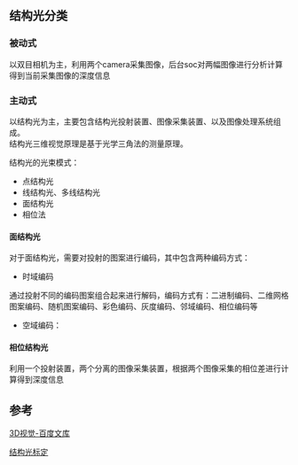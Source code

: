 ## 结构光分类

### 被动式

以双目相机为主，利用两个camera采集图像，后台soc对两幅图像进行分析计算得到当前采集图像的深度信息

### 主动式

以结构光为主，主要包含结构光投射装置、图像采集装置、以及图像处理系统组成。<BR>
结构光三维视觉原理是基于光学三角法的测量原理。

结构光的光束模式：

- 点结构光
- 线结构光、多线结构光
- 面结构光
- 相位法

#### 面结构光

对于面结构光，需要对投射的图案进行编码，其中包含两种编码方式：

- 时域编码

通过投射不同的编码图案组合起来进行解码，编码方式有：二进制编码、二维网格图案编码、随机图案编码、彩色编码、灰度编码、邻域编码、相位编码等

- 空域编码：

#### 相位结构光

利用一个投射装置，两个分离的图像采集装置，根据两个图像采集的相位差进行计算得到深度信息

## 参考

[3D视觉-百度文库](https://wenku.baidu.com/view/a0a80e05a2161479171128a8.html)

[结构光标定](http://wiki.david-3d.com/david3_user_manual/structured_light)

